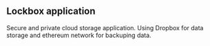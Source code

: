 ## Lockbox application

Secure and private cloud storage application.
Using Dropbox for data storage and ethereum network for backuping data.
